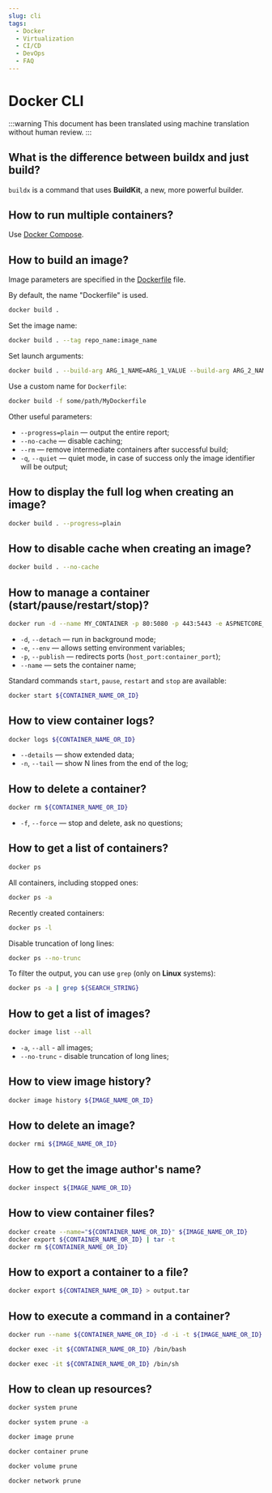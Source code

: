 ```yaml
---
slug: cli
tags:
  - Docker
  - Virtualization
  - CI/CD
  - DevOps
  - FAQ
---
```


# Docker CLI

:::warning
This document has been translated using machine translation without human review.
:::

## What is the difference between buildx and just build?

`buildx` is a command that uses **BuildKit**, a new, more powerful builder.

## How to run multiple containers?

Use [Docker Compose](docker-compose-cli).

## How to build an image?

Image parameters are specified in the [Dockerfile](dockerfile) file.

By default, the name "Dockerfile" is used.

```bash
docker build .
```

Set the image name:

```bash
docker build . --tag repo_name:image_name
```

Set launch arguments:

```bash
docker build . --build-arg ARG_1_NAME=ARG_1_VALUE --build-arg ARG_2_NAME=ARG_2_VALUE
```

Use a custom name for `Dockerfile`:

```bash
docker build -f some/path/MyDockerfile
```

Other useful parameters:

* `--progress=plain` — output the entire report;
* `--no-cache` — disable caching;
* `--rm` — remove intermediate containers after successful build;
* `-q`, `--quiet` — quiet mode, in case of success only the image identifier will be output;

## How to display the full log when creating an image?

```bash
docker build . --progress=plain
```

## How to disable cache when creating an image?

```bash
docker build . --no-cache
```

## How to manage a container (start/pause/restart/stop)?

```bash
docker run -d --name MY_CONTAINER -p 80:5080 -p 443:5443 -e ASPNETCORE_URLS="http://+:5080;https://+:5443" ${IMAGE_ID_OR_NAME}
```

* `-d`, `--detach` — run in background mode;
* `-e`, `--env` — allows setting environment variables;
* `-p`, `--publish` — redirects ports (`host_port:container_port`);
* `--name` — sets the container name;

Standard commands `start`, `pause`, `restart` and `stop` are available:

```bash
docker start ${CONTAINER_NAME_OR_ID}
```

## How to view container logs?

```bash
docker logs ${CONTAINER_NAME_OR_ID}
```

* `--details` — show extended data;
* `-n`, `--tail` — show N lines from the end of the log;

## How to delete a container?

```bash
docker rm ${CONTAINER_NAME_OR_ID}
```

* `-f`, `--force` — stop and delete, ask no questions;

## How to get a list of containers?

```bash
docker ps
```

All containers, including stopped ones:

```bash
docker ps -a
```

Recently created containers:

```bash
docker ps -l
```

Disable truncation of long lines:

```bash
docker ps --no-trunc
```

To filter the output, you can use `grep` (only on **Linux** systems):

```bash
docker ps -a | grep ${SEARCH_STRING}
```

## How to get a list of images?

```bash
docker image list --all
```

* `-a`, `--all` - all images;
* `--no-trunc` - disable truncation of long lines;

## How to view image history?

```bash
docker image history ${IMAGE_NAME_OR_ID}
```

## How to delete an image?

```bash
docker rmi ${IMAGE_NAME_OR_ID}
```

## How to get the image author's name?

```bash
docker inspect ${IMAGE_NAME_OR_ID}
```

## How to view container files?

```bash
docker create --name="${CONTAINER_NAME_OR_ID}" ${IMAGE_NAME_OR_ID}
docker export ${CONTAINER_NAME_OR_ID} | tar -t
docker rm ${CONTAINER_NAME_OR_ID}
```

## How to export a container to a file?

```bash
docker export ${CONTAINER_NAME_OR_ID} > output.tar
```

## How to execute a command in a container?

```bash
docker run --name ${CONTAINER_NAME_OR_ID} -d -i -t ${IMAGE_NAME_OR_ID} /bin/sh
```

```bash
docker exec -it ${CONTAINER_NAME_OR_ID} /bin/bash
```

```bash
docker exec -it ${CONTAINER_NAME_OR_ID} /bin/sh
```

## How to clean up resources?

```bash title="Delete unused images, containers, and networks"
docker system prune
```

```bash title="Stop and delete EVERYTHING, EVERYTHING, EVERYTHING"
docker system prune -a
```

```bash title="Delete only unused images"
docker image prune
```

```bash title="Delete only stopped containers"
docker container prune
```

```bash title="Delete only unused volumes"
docker volume prune
```

```bash title="Delete only unused networks"
docker network prune
```
